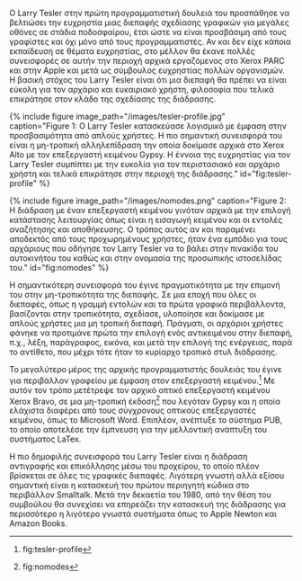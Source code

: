 Ο Larry Tesler στην πρώτη προγραμματιστική δουλειά του προσπάθησε να
βελτιώσει την ευχρηστία μιας διεπαφής σχεδίασης γραφικών για μεγάλες
οθόνες σε στάδια ποδοσφαίρου, έτσι ώστε να είναι προσβάσιμη από τους
γραφίστες και όχι μόνο από τους προγραμματιστές. Αν και δεν είχε κάποια
εκπαίδευση σε θέματα ευχρηστίας, στο μέλλον θα έκανε πολλές συνεισφορές
σε αυτήν την περιοχή αρχικά εργαζόμενος στο Xerox PARC και στην Apple
και μετά ως σύμβουλος ευχρηστίας πολλών οργανισμών. Η βασική στόχος του
Larry Tesler είναι ότι μια διεπαφή θα πρέπει να είναι εύκολη για τον
αρχάριο και ευκαιριακό χρήστη, φιλοσοφία που τελικά επικράτησε στον
κλάδο της σχεδίασης της διάδρασης.

{% include figure image_path="/images/tesler-profile.jpg" caption="Figure 1: Ο Larry Tesler κατασκεύασε λογισμικό με έμφαση στην προσβασιμότητα από απλούς χρήστες. Η πιο σημαντική συνεισφορά του είναι η μη-τροπική αλληλεπίδραση την οποία δοκίμασε αρχικά στο Xerox Alto με τον επεξεργαστή κειμένου Gypsy. Η έννοια της ευχρηστίας για τον Larry Tesler συμπίπτει με την ευκολία για τον περιστασιακό και αρχάριο χρήστη και τελικά επικράτησε στην περιοχή της διάδρασης." id="fig:tesler-profile" %}

{% include figure image_path="/images/nomodes.png" caption="Figure 2: Η διάδραση με έναν επεξεργαστή κειμένου γινόταν αρχικά με την επιλογή κατάστασης λειτουργίας όπως είναι η εισαγωγή κειμένου και οι εντολές αναζήτησης και αποθήκευσης. Ο τρόπος αυτός αν και παραμένει αποδεκτός από τους προχωρημένους χρήστες, ήταν ένα εμπόδιο για τους αρχάριους που οδήγησε τον Larry Tesler να το βάλει στην πινακίδα του αυτοκινήτου του καθώς και στην ονομασία της προσωπικής ιστοσελίδας του." id="fig:nomodes" %}

Η σημαντικότερη συνεισφορά του έγινε πραγματικότητα με την επιμονή του
στην μη-τροπικότητα της διεπαφής. Σε μια εποχή που όλες οι διεπαφές,
όπως η γραμμή εντολών και τα πρώτα γραφικά περιβάλλοντα, βασίζονται στην
τροπικότητα, σχεδίασε, υλοποίησε και δοκίμασε με απλούς χρήστες μια μη
τροπική διεπαφή. Πράγματι, οι αρχάριοι χρήστες φάνηκε να προτιμάνε πρώτα
την επιλογή ενός αντικειμένου στην διεπαφή, π.χ., λέξη, παράγραφος,
εικόνα, και μετά την επιλογή της ενέργειας, παρά το αντίθετο, που μέχρι
τότε ήταν το κυρίαρχο τροπικό στυλ διάδρασης.

Το μεγαλύτερο μέρος της αρχικής προγραμματιστής δουλειάς του έγινε για
περιβάλλον γραφείου με έμφαση στον επεξεργαστή κειμένου.[^1] Με αυτόν
τον τρόπο μετέτρεψε τον αρχικό οπτικό επεξεργαστή κειμένου Xerox Bravo,
σε μια μη-τροπική έκδοση[^2] που λεγόταν Gypsy και η οποία ελάχιστα
διαφέρει από τους σύγχρονους οπτικούς επεξεργαστές κειμένου, όπως το
Microsoft Word. Επιπλέον, ανέπτυξε το σύστημα PUΒ, το οποίο αποτελέσε
την έμπνευση για την μελλοντική ανάπτυξη του συστήματος LaTex.

Η πιο δημοφιλής συνεισφορά του Larry Tesler είναι η διάδραση αντιγραφής
και επικόλλησης μέσω του προχείρου, το οποίο πλέον βρίσκεται σε όλες τις
γραφικές διεπαφές. Λιγότερη γνωστή αλλά εξίσου σημαντική είναι η
κατασκευή του πρώτου περιηγητή κώδικα στο περιβάλλον Smalltalk. Μετά την
δεκαετία του 1980, από την θέση του συμβούλου θα συνεχίσει να επηρεάζει
την κατασκευή της διάδρασης για περισσότερο η λιγότερο γνωστά συστήματα
όπως το Apple Newton και Amazon Books.

[^1]: fig:tesler-profile

[^2]: fig:nomodes
